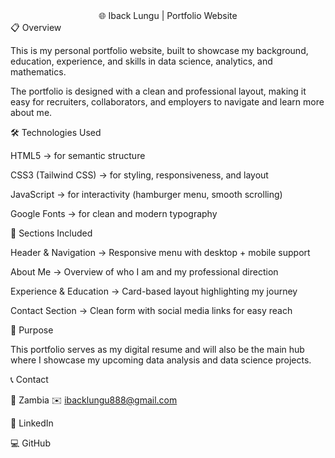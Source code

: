 <div align="center">🌐 Iback Lungu | Portfolio Website</div>
<div align="center">






</div>
📋 Overview

This is my personal portfolio website, built to showcase my background, education, experience, and skills in data science, analytics, and mathematics.

The portfolio is designed with a clean and professional layout, making it easy for recruiters, collaborators, and employers to navigate and learn more about me.

🛠️ Technologies Used

HTML5 → for semantic structure

CSS3 (Tailwind CSS) → for styling, responsiveness, and layout

JavaScript → for interactivity (hamburger menu, smooth scrolling)

Google Fonts → for clean and modern typography

📑 Sections Included

Header & Navigation → Responsive menu with desktop + mobile support

About Me → Overview of who I am and my professional direction

Experience & Education → Card-based layout highlighting my journey

Contact Section → Clean form with social media links for easy reach

🎯 Purpose

This portfolio serves as my digital resume and will also be the main hub where I showcase my upcoming data analysis and data science projects.

📞 Contact

📍 Zambia
✉️ ibacklungu888@gmail.com

🔗 LinkedIn

💻 GitHub
